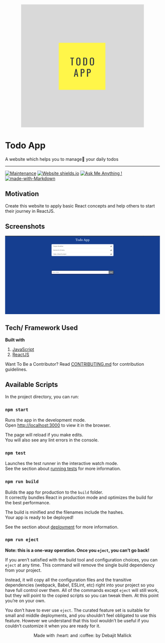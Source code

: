 <p align="center">
  <img style="border-width: 0" width="400" height="400" src="./public/logoTodo.png" alt="Todo App logo">
</p>

# Todo App

A website which helps you to manage📝 your daily todos

---

[![Maintenance](https://img.shields.io/badge/Maintained%3F-yes-green.svg)](https://github.com/debajit13/ReactTodo/graphs/commit-activity) [![Website shields.io](https://img.shields.io/website-up-down-green-red/http/shields.io.svg)](https://debajit13.github.io/ReactTodo/) [![Ask Me Anything !](https://img.shields.io/badge/Ask%20me-anything-1abc9c.svg)](https://github.com/debajit13/ReactTodo/issues) [![made-with-Markdown](https://img.shields.io/badge/Made%20with-Markdown-1f425f.svg)](http://commonmark.org)

## Motivation

Create this website to apply basic React concepts and help others to start their journey in ReactJS.

## Screenshots

<img src="public/screenshot .png">

## Tech/ Framework Used

**Built with**

1. [JavaScript](https://developer.mozilla.org/en-US/docs/Web/javascript)
2. [ReactJS](https://reactjs.org/)

Want To Be a Contributor?
Read [CONTRIBUTING.md](./CONTRIBUTING.md) for contribution guidelines.

## Available Scripts

In the project directory, you can run:

### `npm start`

Runs the app in the development mode.\
Open [http://localhost:3000](http://localhost:3000) to view it in the browser.

The page will reload if you make edits.\
You will also see any lint errors in the console.

### `npm test`

Launches the test runner in the interactive watch mode.\
See the section about [running tests](https://facebook.github.io/create-react-app/docs/running-tests) for more information.

### `npm run build`

Builds the app for production to the `build` folder.\
It correctly bundles React in production mode and optimizes the build for the best performance.

The build is minified and the filenames include the hashes.\
Your app is ready to be deployed!

See the section about [deployment](https://facebook.github.io/create-react-app/docs/deployment) for more information.

### `npm run eject`

**Note: this is a one-way operation. Once you `eject`, you can’t go back!**

If you aren’t satisfied with the build tool and configuration choices, you can `eject` at any time. This command will remove the single build dependency from your project.

Instead, it will copy all the configuration files and the transitive dependencies (webpack, Babel, ESLint, etc) right into your project so you have full control over them. All of the commands except `eject` will still work, but they will point to the copied scripts so you can tweak them. At this point you’re on your own.

You don’t have to ever use `eject`. The curated feature set is suitable for small and middle deployments, and you shouldn’t feel obligated to use this feature. However we understand that this tool wouldn’t be useful if you couldn’t customize it when you are ready for it.

<p align="center">Made with :heart: and :coffee: by Debajit Mallick</p>
